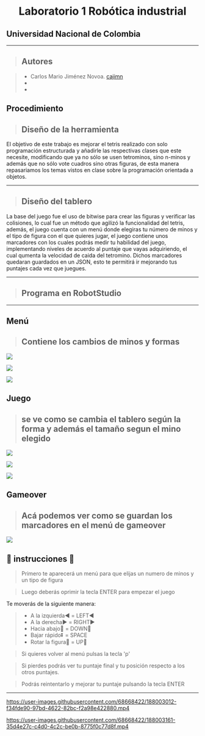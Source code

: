 
<h1 align="center"> Laboratorio 1 Robótica industrial </h1>

## Universidad Nacional de Colombia
-------------------------------------------------------------
> ## Autores

  > - Carlos Mario Jiménez Novoa. [cajimn](https://github.com/cajimn)
  > - 
  > - 


## Procedimiento

> ## Diseño de la herramienta

El objetivo de este trabajo es mejorar el tetris realizado con solo programación estructurada y añadirle las respectivas clases que este necesite, modificando que ya no sólo se usen tetrominos, sino n-minos y además que no sólo vote cuadros sino otras figuras, de esta manera repasariamos los temas vistos en clase sobre la programación orientada a objetos.


-------------------------------------------------------------
> ## Diseño del tablero

La base del juego fue el uso de bitwise para crear las figuras y verificar las colisiones, lo cual fue un método que agilizó la funcionalidad del tetris, además, el juego cuenta con un menú donde elegiras tu número de minos y el tipo de figura con el que quieres jugar, el juego contiene unos marcadores con los cuales podrás medir tu habilidad del juego, implementando niveles de acuerdo al puntaje que vayas adquiriendo, el cual qumenta la velocidad de caida del tetromino. Dichos marcadores quedaran guardados en un JSON, esto te permitirá ir mejorando tus puntajes cada vez que juegues. 

-------------------------------------------------------------
> ## Programa en RobotStudio



-------------------------------------------------------------
## Menú

> ## Contiene los cambios de minos y formas

![](Images/iniciocuadro.png)

![](Images/iniciotriangulo.png)

![](Images/iniciocirculo.png)

## Juego

> ## se ve como se cambia el tablero según la forma y además el tamaño segun el mino elegido

![](Images/juego.png)

![](Images/juego3.png)

![](Images/inicio2.png)

## Gameover
> ## Acá podemos ver como se guardan los marcadores en el menú de gameover

![](Images/gameover.png)

## :hear_no_evil: instrucciones :hear_no_evil:

>  Primero te aparecerá un menú para que elijas un numero de minos y un tipo de figura

>  Luego deberás oprimir la tecla ENTER para empezar el juego 

  Te moverás de la siguiente manera:

  > - A la izquierda:arrow_backward: = LEFT:arrow_backward:
  > - A la derecha:arrow_forward: = RIGHT:arrow_forward:
  > - Hacia abajo:arrow_down_small: = DOWN:arrow_down_small:
  > - Bajar rápido:arrow_double_down: = SPACE
  > - Rotar la figura:arrows_counterclockwise: = UP:arrow_up_small:
  
>  Si quieres volver al menú pulsas la tecla 'p'

>  Si pierdes podrás ver tu puntaje final y tu posición respecto a los otros puntajes. 

>  Podrás reintentarlo y mejorar tu puntaje pulsando la tecla ENTER
--------------------------------------------------------------



https://user-images.githubusercontent.com/68668422/188003012-f34fde90-97bd-4622-82bc-f2a98e422880.mp4





https://user-images.githubusercontent.com/68668422/188003161-35d4e27c-c4d0-4c2c-be0b-8775f0c77d8f.mp4

